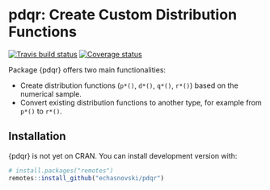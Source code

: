 
<!-- README.md is generated from README.Rmd. Please edit that file -->
pdqr: Create Custom Distribution Functions
==========================================

[![Travis build status](https://travis-ci.org/echasnovski/pdqr.svg?branch=master)](https://travis-ci.org/echasnovski/pdqr) [![Coverage status](https://codecov.io/gh/echasnovski/pdqr/branch/master/graph/badge.svg)](https://codecov.io/github/echasnovski/pdqr?branch=master)

Package {pdqr} offers two main functionalities:

-   Create distribution functions (`p*()`, `d*()`, `q*()`, `r*()`) based on the numerical sample.
-   Convert existing distribution functions to another type, for example from `p*()` to `r*()`.

Installation
------------

{pdqr} is not yet on CRAN. You can install development version with:

``` r
# install.packages("remotes")
remotes::install_github("echasnovski/pdqr")
```

